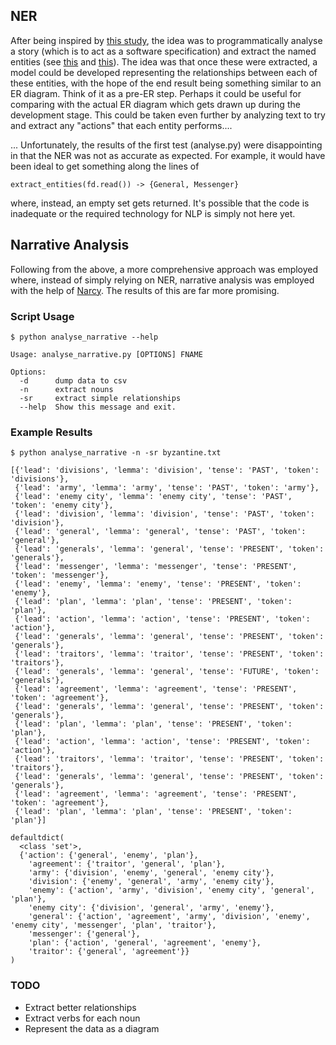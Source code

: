 ## NER

After being inspired by [this study](https://journals.plos.org/plosone/article?id=10.1371/journal.pone.0226025), the idea was to programmatically analyse a story (which is to act as a software specification) and extract the named entities (see [this](https://github.com/flairNLP/flair) and [this](https://home.aveek.io/blog/post/finding-main-characters/)). The idea was that once these were extracted, a model could be developed representing the relationships between each of these entities, with the hope of the end result being something similar to an ER diagram. Think of it as a pre-ER step. Perhaps it could be useful for comparing with the actual ER diagram which gets drawn up during the development stage. This could be taken even further by analyzing text to try and extract any "actions" that each entity performs....

... Unfortunately, the results of the first test (analyse.py) were disappointing in that the NER was not as accurate as expected. For example, it would have been ideal to get something along the lines of

`
extract_entities(fd.read()) -> {General, Messenger}
`

where, instead, an empty set gets returned. It's possible that the code is inadequate or the required technology for NLP is simply not here yet.


## Narrative Analysis

Following from the above, a more comprehensive approach was employed where, instead of simply relying on NER, narrative analysis was employed with the help of [Narcy](https://github.com/sztal/narcy#readme). The results of this are far more promising.

### Script Usage

```
$ python analyse_narrative --help

Usage: analyse_narrative.py [OPTIONS] FNAME

Options:
  -d      dump data to csv
  -n      extract nouns
  -sr     extract simple relationships
  --help  Show this message and exit.
```

### Example Results

```
$ python analyse_narrative -n -sr byzantine.txt

[{'lead': 'divisions', 'lemma': 'division', 'tense': 'PAST', 'token': 'divisions'},
 {'lead': 'army', 'lemma': 'army', 'tense': 'PAST', 'token': 'army'},
 {'lead': 'enemy city', 'lemma': 'enemy city', 'tense': 'PAST', 'token': 'enemy city'},
 {'lead': 'division', 'lemma': 'division', 'tense': 'PAST', 'token': 'division'},
 {'lead': 'general', 'lemma': 'general', 'tense': 'PAST', 'token': 'general'},
 {'lead': 'generals', 'lemma': 'general', 'tense': 'PRESENT', 'token': 'generals'},
 {'lead': 'messenger', 'lemma': 'messenger', 'tense': 'PRESENT', 'token': 'messenger'},
 {'lead': 'enemy', 'lemma': 'enemy', 'tense': 'PRESENT', 'token': 'enemy'},
 {'lead': 'plan', 'lemma': 'plan', 'tense': 'PRESENT', 'token': 'plan'},
 {'lead': 'action', 'lemma': 'action', 'tense': 'PRESENT', 'token': 'action'},
 {'lead': 'generals', 'lemma': 'general', 'tense': 'PRESENT', 'token': 'generals'},
 {'lead': 'traitors', 'lemma': 'traitor', 'tense': 'PRESENT', 'token': 'traitors'},
 {'lead': 'generals', 'lemma': 'general', 'tense': 'FUTURE', 'token': 'generals'},
 {'lead': 'agreement', 'lemma': 'agreement', 'tense': 'PRESENT', 'token': 'agreement'},
 {'lead': 'generals', 'lemma': 'general', 'tense': 'PRESENT', 'token': 'generals'},
 {'lead': 'plan', 'lemma': 'plan', 'tense': 'PRESENT', 'token': 'plan'},
 {'lead': 'action', 'lemma': 'action', 'tense': 'PRESENT', 'token': 'action'},
 {'lead': 'traitors', 'lemma': 'traitor', 'tense': 'PRESENT', 'token': 'traitors'},
 {'lead': 'generals', 'lemma': 'general', 'tense': 'PRESENT', 'token': 'generals'},
 {'lead': 'agreement', 'lemma': 'agreement', 'tense': 'PRESENT', 'token': 'agreement'},
 {'lead': 'plan', 'lemma': 'plan', 'tense': 'PRESENT', 'token': 'plan'}]

defaultdict(
  <class 'set'>,
  {'action': {'general', 'enemy', 'plan'},
    'agreement': {'traitor', 'general', 'plan'},
    'army': {'division', 'enemy', 'general', 'enemy city'},
    'division': {'enemy', 'general', 'army', 'enemy city'},
    'enemy': {'action', 'army', 'division', 'enemy city', 'general', 'plan'},
    'enemy city': {'division', 'general', 'army', 'enemy'},
    'general': {'action', 'agreement', 'army', 'division', 'enemy', 'enemy city', 'messenger', 'plan', 'traitor'},
    'messenger': {'general'},
    'plan': {'action', 'general', 'agreement', 'enemy'},
    'traitor': {'general', 'agreement'}}
)
```

### TODO

* Extract better relationships
* Extract verbs for each noun
* Represent the data as a diagram
